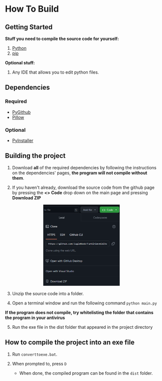 # How To Build

## Getting Started
  **Stuff you need to compile the source code for yourself:**
  1. [Python](https://www.python.org/downloads/)
  2. [pip](https://pip.pypa.io/en/stable/installation/)

  **Optional stuff:**
  1. Any IDE that allows you to edit python files.
  
## Dependencies
  ### **Required**
  - [PyGithub](https://github.com/PyGithub/PyGithub)
  - [Pillow](https://pypi.org/project/pillow/)
  ### **Optional**
  - [PyInstaller](https://pyinstaller.org/en/stable/)

## Building the project

  1. Download **all** of the required dependencies by following the instructions on the dependencies' pages, **the program will not compile without them**.

  2. If you haven't already, download the source code from the github page by pressing the **<> Code** drop down on the main page and pressing **Download ZIP**

  <p align="center">
  <img width="50%" height="50%"  
  src="https://github.com/JugieNoob/FunkinSaveEditor/blob/main/markdownstuff/images/downloadingsource.png">
</p>

  3. Unzip the source code into a folder.

  4. Open a terminal window and run the following command 
  ``python main.py``

   **If the program does not compile, try whitelisting the folder that contains the program in your antivirus**

  5. Run the exe file in the dist folder that appeared in the project directory

## How to compile the project into an exe file

 1. Run ```converttoexe.bat```.

 2. When prompted to, press ``D``

    - When done, the compiled program can be found in the ``dist`` folder.
